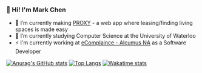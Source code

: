 ### 👋 Hi! I'm Mark Chen

- 🔭 I’m currently making [PROXY](https://github.com/proxy-app) - a web app where leasing/finding living spaces is made easy
- 🌱 I’m currently studying Computer Science at the University of Waterloo
- ⚡ I'm currently working at [eComplaince - Alcumus NA](https://ecompliance.com/) as a Software Developer

[![Anurag's GitHub stats](https://github-readme-stats.vercel.app/api?username=marko-polo-cheno&count_private=true&theme=blueberry)](https://github.com/anuraghazra/github-readme-stats)
[![Top Langs](https://github-readme-stats.vercel.app/api/top-langs/?username=marko-polo-cheno&layout=compact&theme=blueberry)](https://github.com/anuraghazra/github-readme-stats)
[![Wakatime stats](https://github-readme-stats.vercel.app/api/wakatime?username=marko-polo-cheno&theme=blueberry)](https://github.com/anuraghazra/github-readme-stats)

